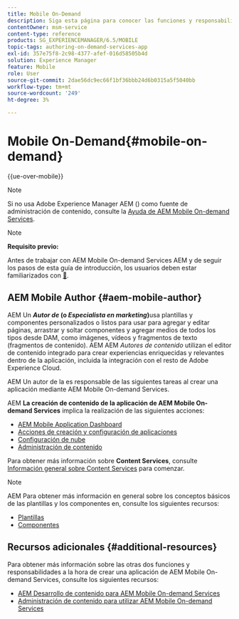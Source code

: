 ```yaml
---
title: Mobile On-Demand
description: Siga esta página para conocer las funciones y responsabilidades de autor de Adobe Experience Manager Mobile On-Demand Services.
contentOwner: msm-service
content-type: reference
products: SG_EXPERIENCEMANAGER/6.5/MOBILE
topic-tags: authoring-on-demand-services-app
exl-id: 357e75f8-2c98-4377-afef-016d58505b4d
solution: Experience Manager
feature: Mobile
role: User
source-git-commit: 2dae56dc9ec66f1bf36bbb24d6b0315a5f5040bb
workflow-type: tm+mt
source-wordcount: '249'
ht-degree: 3%

---
```


# Mobile On-Demand{#mobile-on-demand}

{{ue-over-mobile}}

>[!NOTE]
>
>Si no usa Adobe Experience Manager AEM () como fuente de administración de contenido, consulte la [Ayuda de AEM Mobile On-demand Services](https://helpx.adobe.com/digital-publishing-solution/topics.html).

>[!NOTE]
>
>**Requisito previo:**
>
>Antes de trabajar con AEM Mobile On-demand Services AEM y de seguir los pasos de esta guía de introducción, los usuarios deben estar familiarizados con [&#128279;](/help/sites-deploying/deploy.md).

## AEM Mobile Author {#aem-mobile-author}

AEM Un ***Autor de* (o *Especialista en marketing*)**&#x200B;usa plantillas y componentes personalizados o listos para usar para agregar y editar páginas, arrastrar y soltar componentes y agregar medios de todos los tipos desde DAM, como imágenes, vídeos y fragmentos de texto (fragmentos de contenido). AEM AEM *Autores de contenido* utilizan el editor de contenido integrado para crear experiencias enriquecidas y relevantes dentro de la aplicación, incluida la integración con el resto de Adobe Experience Cloud.

AEM Un autor de la es responsable de las siguientes tareas al crear una aplicación mediante AEM Mobile On-demand Services.

AEM **La creación de contenido de la aplicación de AEM Mobile On-demand Services** implica la realización de las siguientes acciones:

* [AEM Mobile Application Dashboard](/help/mobile/mobile-apps-ondemand-application-dashboard.md)
* [Acciones de creación y configuración de aplicaciones](/help/mobile/mobile-apps-ondemand-application-create-configure-action.md)
* [Configuración de nube](/help/mobile/mobile-on-demand-associating-an-on-demand-app-to-cloud-configuration.md)
* [Administración de contenido](/help/mobile/mobile-apps-ondemand-manage-content-ondemand.md)

Para obtener más información sobre **Content Services**, consulte [Información general sobre Content Services](/help/mobile/develop-content-as-a-service.md) para comenzar.

>[!NOTE]
>
>AEM Para obtener más información en general sobre los conceptos básicos de las plantillas y los componentes en, consulte los siguientes recursos:
>
>* [Plantillas](/help/sites-developing/templates.md)
>* [Componentes](/help/sites-developing/components.md)
>

## Recursos adicionales {#additional-resources}

Para obtener más información sobre las otras dos funciones y responsabilidades a la hora de crear una aplicación de AEM Mobile On-demand Services, consulte los siguientes recursos:

* [AEM Desarrollo de contenido para AEM Mobile On-demand Services](/help/mobile/aem-mobile-on-demand.md)
* [Administración de contenido para utilizar AEM Mobile On-demand Services](/help/mobile/aem-mobile.md)
